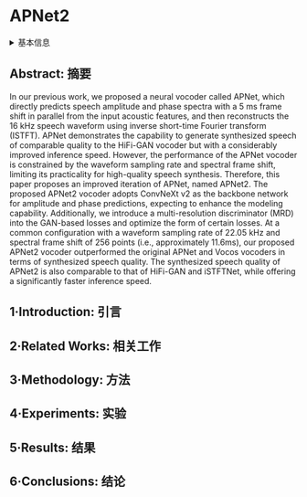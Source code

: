 # APNet2

<details>
<summary>基本信息</summary>

- 标题: "APNet2: High-quality and High-efficiency Neural Vocoder with Direct Prediction of Amplitude and Phase Spectra"
- 作者:
  - 01 Hui-Peng Du,
  - 02 Ye-Xin Lu,
  - 03 Yang Ai,
  - 04 Zhen-Hua Ling
- 链接:
  - [ArXiv](https://arxiv.org/abs/2311.11545)
  - [Publication](https://doi.org/10.1007/978-981-97-0601-3_6)
  - [Github](https://github.com/redmist328/APNet2)
  - [Demo](https://redmist328.github.io/APNet2_demo/)
- 文件:
  - [ArXiv](_PDF/2311.11545v1__APNet2__High-Quanlity_&_High-Efficiency_Neural_Vocoder_with_Direct_Prediction_of_Amplitude_&_Phase_Spectra.pdf)
  - [Publication](_PDF/2311.11545p0__APNet2__NCMMSC2023.pdf)

</details>

## Abstract: 摘要

In our previous work, we proposed a neural vocoder called APNet, which directly predicts speech amplitude and phase spectra with a 5 ms frame shift in parallel from the input acoustic features, and then reconstructs the 16 kHz speech waveform using inverse short-time Fourier transform (ISTFT). APNet demonstrates the capability to generate synthesized speech of comparable quality to the HiFi-GAN vocoder but with a considerably improved inference speed.
However, the performance of the APNet vocoder is constrained by the waveform sampling rate and spectral frame shift, limiting its practicality for high-quality speech synthesis.
Therefore, this paper proposes an improved iteration of APNet, named APNet2. The proposed APNet2 vocoder adopts ConvNeXt v2 as the backbone network for amplitude and phase predictions, expecting to enhance the modeling capability.
Additionally, we introduce a multi-resolution discriminator (MRD) into the GAN-based losses and optimize the form of certain losses.
At a common configuration with a waveform sampling rate of 22.05 kHz and spectral frame shift of 256 points (i.e., approximately 11.6ms), our proposed APNet2 vocoder outperformed the original APNet and Vocos vocoders in terms of synthesized speech quality.
The synthesized speech quality of APNet2 is also comparable to that of HiFi-GAN and iSTFTNet, while offering a significantly faster inference speed.

## 1·Introduction: 引言

## 2·Related Works: 相关工作

## 3·Methodology: 方法

## 4·Experiments: 实验

## 5·Results: 结果

## 6·Conclusions: 结论